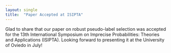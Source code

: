 ```yaml
---
layout: single
title:  "Paper Accepted at ISIPTA"
---
```



Glad to share that our paper on robust pseudo-label selection was accepted for the 13th International Symposium on Imprecise Probabilities: Theories and Applications (ISIPTA). Looking forward to presenting it at the University of Oviedo in July! 